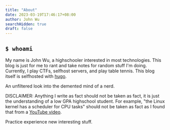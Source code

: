 ```yaml
---
title: "About"
date: 2023-03-19T17:46:17+08:00
author: John Wu
searchHidden: true
draft: false
---
```


## `$ whoami`
My name is John Wu, a highschooler interested in most technologies.
This blog is just for me to rant and take notes for random stuff I'm doing. Currently, I play CTFs, selfhost servers, and play table tennis. This blog itself is selfhosted with [hugo](https://gohugo.io).

An unfiltered look into the demented mind of a nerd.

DISCLAIMER: Anything I write as fact should not be taken as fact, it is just the understanding of a low GPA highschool student. For example, "the Linux kernel has a scheduler for CPU tasks" should not be taken as fact as I found that from a [YouTube video](https://www.youtube.com/watch?v=Q0uNh_lbtSs).

Practice experience new interesting stuff.
